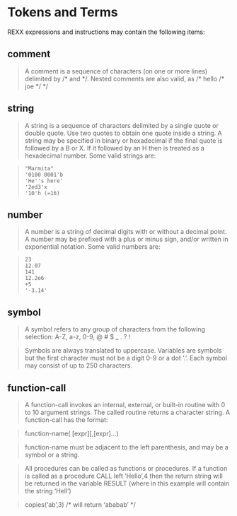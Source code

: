# Tokens and Terms

REXX expressions and instructions may contain the following items:

## comment

> A comment is a sequence of characters (on one or more lines)
> delimited by /\* and \*/. Nested comments are also valid, as
> /\* hello /\* joe \*/ \*/

## string

> A string is a sequence of characters delimited by a single quote or
> double quote. Use two quotes to obtain one quote inside a string. A
> string may be specified in binary or hexadecimal if the final quote
> is followed by a B or X. If it followed by an H then is treated as a
> hexadecimal number. Some valid strings are:

> ```rexx
> "Marmita"
> '0100 0001'b
> 'He''s here'
> '2ed3'x
> '10'h (=16)
> ```

## number

> A number is a string of decimal digits with or without a decimal
> point. A number may be prefixed with a plus or minus sign, and/or
> written in exponential notation. Some valid numbers are:

> ```rexx
> 23
> 12.07
> 141
> 12.2e6
> +5
> '-3.14'
> ```

## symbol

> A symbol refers to any group of characters from the following
> selection: A-Z, a-z, 0-9, @ # $ \_ . ? !

> Symbols are always translated to uppercase. Variables are symbols
> but the first character must not be a digit 0-9 or a dot ‘.’.
> Each symbol may consist of up to 250 characters.

## function-call

> A function-call invokes an internal, external, or built-in routine
> with 0 to 10 argument strings. The called routine returns a
> character string. A function-call has the format:

> function-name( [expr][,[expr]…)

> function-name must be adjacent to the left parenthesis, and may be a
> symbol or a string.

> All procedures can be called as functions or procedures. If a
> function is called as a procedure CALL left ‘Hello’,4 then the
> return string will be returned in the variable RESULT (where in this
> example will contain the string ‘Hell’)

> copies(‘ab’,3)     /\* will return ‘ababab’ \*/
